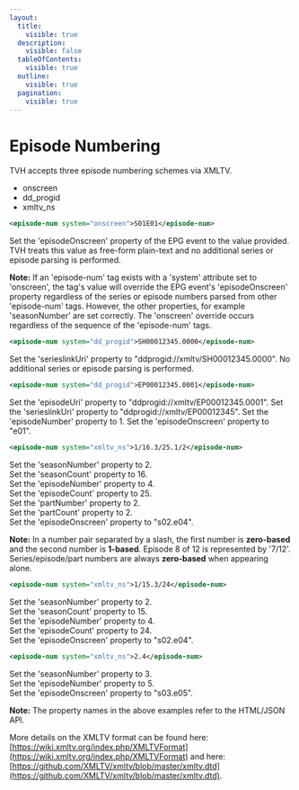 ```yaml
---
layout:
  title:
    visible: true
  description:
    visible: false
  tableOfContents:
    visible: true
  outline:
    visible: true
  pagination:
    visible: true
---
```


# Episode Numbering

TVH accepts three episode numbering schemes via XMLTV.

* onscreen
* dd\_progid
* xmltv\_ns

```xml
<episode-num system="onscreen">S01E01</episode-num>
```

Set the 'episodeOnscreen' property of the EPG event to the value provided. TVH treats this value as free-form plain-text and no additional series or episode parsing is performed.

**Note:** If an 'episode-num' tag exists with a 'system' attribute set to 'onscreen', the tag's value will override the EPG event's 'episodeOnscreen' property regardless of the series or episode numbers parsed from other 'episode-num' tags. However, the other properties, for example 'seasonNumber' are set correctly. The 'onscreen' override occurs regardless of the sequence of the 'episode-num' tags.

```xml
<episode-num system="dd_progid">SH00012345.0000</episode-num>
```

Set the 'serieslinkUri' property to "ddprogid://xmltv/SH00012345.0000". No additional series or episode parsing is performed.

```xml
<episode-num system="dd_progid">EP00012345.0001</episode-num>
```

Set the 'episodeUri' property to "ddprogid://xmltv/EP00012345.0001". Set the 'serieslinkUri' property to "ddprogid://xmltv/EP00012345". Set the 'episodeNumber' property to 1. Set the 'episodeOnscreen' property to "e01".

```xml
<episode-num system="xmltv_ns">1/16.3/25.1/2</episode-num>
```

Set the 'seasonNumber' property to 2.\
Set the 'seasonCount' property to 16.\
Set the 'episodeNumber' property to 4.\
Set the 'episodeCount' property to 25.\
Set the 'partNumber' property to 2.\
Set the 'partCount' property to 2.\
Set the 'episodeOnscreen' property to "s02.e04".

**Note:** In a number pair separated by a slash, the first number is **zero-based** and the second number is **1-based**. Episode 8 of 12 is represented by '7/12'.  Series/episode/part numbers are always **zero-based** when appearing alone.

```xml
<episode-num system="xmltv_ns">1/15.3/24</episode-num>
```

Set the 'seasonNumber' property to 2.\
Set the 'seasonCount' property to 15.\
Set the 'episodeNumber' property to 4.\
Set the 'episodeCount' property to 24.\
Set the 'episodeOnscreen' property to "s02.e04".

```xml
<episode-num system="xmltv_ns">2.4</episode-num>
```

Set the 'seasonNumber' property to 3.\
Set the 'episodeNumber' property to 5.\
Set the 'episodeOnscreen' property to "s03.e05".

**Note:** The property names in the above examples refer to the HTML/JSON API.

More details on the XMLTV format can be found here: [https://wiki.xmltv.org/index.php/XMLTVFormat](https://wiki.xmltv.org/index.php/XMLTVFormat) and here: [https://github.com/XMLTV/xmltv/blob/master/xmltv.dtd](https://github.com/XMLTV/xmltv/blob/master/xmltv.dtd).

